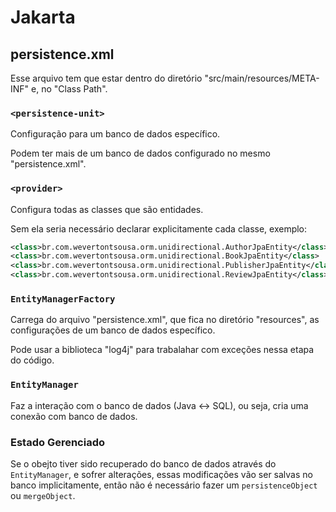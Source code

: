 # Jakarta


## persistence.xml

Esse arquivo tem que estar dentro do diretório "src/main/resources/META-INF" e, no "Class Path".


### `<persistence-unit>`

Configuração para um banco de dados específico.

Podem ter mais de um banco de dados configurado no mesmo "persistence.xml".


### `<provider>`

Configura todas as classes que são entidades.

Sem ela seria necessário declarar explicitamente cada classe, exemplo:

```XML
<class>br.com.wevertontsousa.orm.unidirectional.AuthorJpaEntity</class>
<class>br.com.wevertontsousa.orm.unidirectional.BookJpaEntity</class>
<class>br.com.wevertontsousa.orm.unidirectional.PublisherJpaEntity</class>
<class>br.com.wevertontsousa.orm.unidirectional.ReviewJpaEntity</class>
```


### `EntityManagerFactory`

Carrega do arquivo "persistence.xml", que fica no diretório "resources", as configurações de um banco de dados específico.

Pode usar a biblioteca "log4j" para trabalahar com exceções nessa etapa do código.


### `EntityManager`

Faz a interação com o banco de dados (Java <-> SQL), ou seja, cria uma conexão com banco de dados.


### Estado Gerenciado

Se o obejto tiver sido recuperado do banco de dados através do `EntityManager`, e sofrer alterações, essas modificações vão ser salvas no banco implicitamente, então não é necessário fazer um `persistenceObject` ou `mergeObject`.



